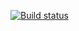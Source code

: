 [![Build status](https://ci.appveyor.com/api/projects/status/jox6l0w5edfwc2hx?svg=true)](https://ci.appveyor.com/project/shalom69/deliverycard-5s3mu)
